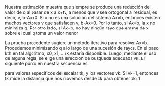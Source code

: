
Nuestra estimación muestra que siempre se produce una reducción del valor de q al pasar de x a x+tv, a menos que v sea ortogonal al residual, es decir, v, b-Ax=0. Si x no es una solución del sistema Ax=b, entonces existen muchos vectores v que satisfacen v, b-Ax=0. Por lo tanto, si Ax=b, la x no minimiza q. Por otro lado, si Ax=b, no hay ningún rayo que emane de x sobre el cual q toma un valor menor





La prueba precedente sugiere un método iterativo para resolver Ax=b. Procedemos minimizando q a lo largo de una sucesión de rayos. En el paso kth en tal algoritmo, x0, x1, ...xk estaría disponible. Luego, mediante el uso de alguna regla, se elige una dirección de búsqueda adecuada vk. El siguiente punto en nuestra secuencia es



para valores específicos del escalar tk, y los vectores vk. Si vk=1, entonces tk mide la distancia que nos movemos desde xk para obtener xk+1

